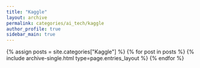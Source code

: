 ```yaml
---
title: "Kaggle"
layout: archive
permalink: categories/ai_tech/kaggle
author_profile: true
sidebar_main: true
---
```



{% assign posts = site.categories["Kaggle"] %}
{% for post in posts %} {% include archive-single.html type=page.entries_layout %} {% endfor %}
